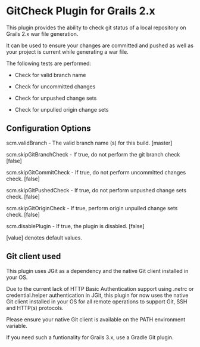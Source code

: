 GitCheck Plugin for Grails 2.x
==============================

This plugin provides the ability to check git status of a local repository on
Grails 2.x war file generation.

It can be used to ensure your changes are committed and pushed as well as your
project is current while generating a war file.

The following tests are performed:

-   Check for valid branch name

-   Check for uncommitted changes

-   Check for unpushed change sets

-   Check for unpulled origin change sets



Configuration Options
---------------------

scm.validBranch - The valid branch name (s) for this build. [master]

scm.skipGitBranchCheck - If true, do not perform the git branch check [false]

scm.skipGitCommitCheck - If true, do not perform uncommitted changes check. [false]

scm.skipGitPushedCheck - If true, do not perform unpushed change sets check. [false]

scm.skipGitOriginCheck - If true, perform origin unpulled change sets check. [false]

scm.disablePlugin - If true, the plugin is disabled. [false] 

[value] denotes default values.

Git client used
---------------

This plugin uses JGit as a dependency and the native Git client installed in your OS.

Due to the current lack of HTTP Basic Authentication support using .netrc or
credential.helper authentication in JGit, this plugin for now uses the native Git client installed in your OS for all
remote operations to support Git, SSH and HTTP(s) protocols.

Please ensure your native Git client is available on the PATH environment variable.


If you need such a funtionality for Grails 3.x, use a Gradle Git plugin.

